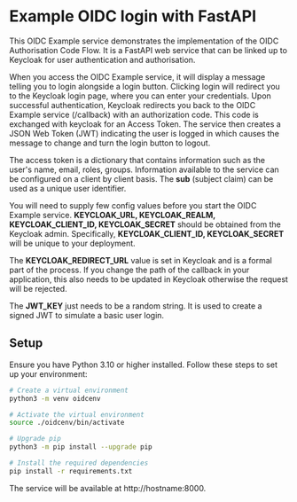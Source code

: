 # Example OIDC login with FastAPI

This OIDC Example service demonstrates the implementation of the OIDC Authorisation Code Flow. It is a FastAPI web service that can be linked up to Keycloak for user authentication and authorisation.

When you access the OIDC Example service, it will display a message telling you to login alongside a login button. Clicking login will redirect you to the Keycloak login page, where you can enter your credentials. Upon successful authentication, Keycloak redirects you back to the OIDC Example service (/callback) with an authorization code. This code is exchanged with keycloak for an Access Token. The service then creates a JSON Web Token (JWT) indicating the user is logged in which causes the message to change and turn the login button to logout.

The access token is a dictionary that contains information such as the user's name, email, roles, groups. Information available to the service can be configured on a client by client basis. The **sub** (subject claim) can be used as a unique user identifier.

You will need to supply few config values before you start the OIDC Example service. **KEYCLOAK_URL, KEYCLOAK_REALM, KEYCLOAK_CLIENT_ID, KEYCLOAK_SECRET** should be obtained from the Keycloak admin. Specifically, **KEYCLOAK_CLIENT_ID, KEYCLOAK_SECRET** will be unique to your deployment.

The **KEYCLOAK_REDIRECT_URL** value is set in Keycloak and is a formal part of the process. If you change the path of the callback in your application, this also needs to be updated in Keycloak otherwise the request will be rejected.

The **JWT_KEY** just needs to be a random string. It is used to create a signed JWT to simulate a basic user login.


## Setup

Ensure you have Python 3.10 or higher installed. Follow these steps to set up your environment:

```bash
# Create a virtual environment
python3 -m venv oidcenv

# Activate the virtual environment
source ./oidcenv/bin/activate

# Upgrade pip
python3 -m pip install --upgrade pip

# Install the required dependencies
pip install -r requirements.txt
```

The service will be available at http://hostname:8000.
